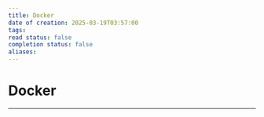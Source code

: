 ```yaml
---
title: Docker
date of creation: 2025-03-19T03:57:00
tags: 
read status: false
completion status: false
aliases:
---
```

# Docker
---
